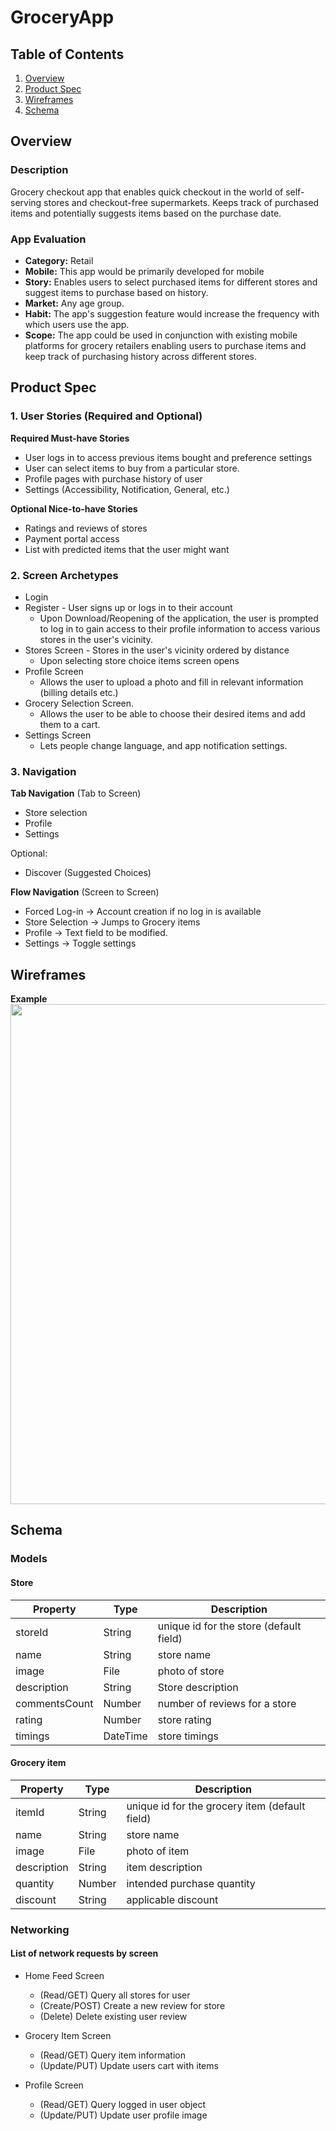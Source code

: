 

# GroceryApp

## Table of Contents
1. [Overview](#Overview)
2. [Product Spec](#Product-Spec)
3. [Wireframes](#Wireframes)
4. [Schema](#Schema)

## Overview
### Description
Grocery checkout app that enables quick checkout in the world of self-serving stores and checkout-free supermarkets. Keeps track of purchased items and potentially suggests items based on the purchase date.

### App Evaluation
- **Category:** Retail
- **Mobile:** This app would be primarily developed for mobile
- **Story:** Enables users to select purchased items for different stores and suggest items to purchase based on history.
- **Market:** Any age group.
- **Habit:** The app's suggestion feature would increase the frequency with which users use the app.
- **Scope:** The app could be used in conjunction with existing mobile platforms for grocery retailers enabling users to purchase items and keep track of purchasing history across different stores.

## Product Spec
### 1. User Stories (Required and Optional)

**Required Must-have Stories**

* User logs in to access previous items bought and preference settings
* User can select items to buy from a particular store.
* Profile pages with purchase history of user
* Settings (Accessibility, Notification, General, etc.)

**Optional Nice-to-have Stories**

* Ratings and reviews of stores
* Payment portal access
* List with predicted items that the user might want 

### 2. Screen Archetypes

* Login 
* Register - User signs up or logs in to their account
   * Upon Download/Reopening of the application, the user is prompted to log in to gain access to their profile information to access various stores in the user's vicinity. 
* Stores Screen - Stores in the user's vicinity ordered by distance
   * Upon selecting store choice items screen opens
* Profile Screen 
   * Allows the user to upload a photo and fill in relevant information (billing details etc.)
* Grocery Selection Screen.
   * Allows the user to be able to choose their desired items and add them to a cart.
* Settings Screen
   * Lets people change language, and app notification settings.

### 3. Navigation

**Tab Navigation** (Tab to Screen)

* Store selection
* Profile
* Settings

Optional:
* Discover (Suggested Choices)

**Flow Navigation** (Screen to Screen)
* Forced Log-in -> Account creation if no log in is available
* Store Selection  -> Jumps to Grocery items
* Profile -> Text field to be modified. 
* Settings -> Toggle settings

## Wireframes

**Example**
<img src="https://i.imgur.com/9CrjH1K.jpg" width=800><br>


## Schema 
### Models
#### Store

   | Property      | Type     | Description |
   | ------------- | -------- | ------------|
   | storeId      | String   | unique id for the store (default field) |
   | name          | String   | store name |
   | image         | File     | photo of store |
   | description   | String   | Store description |
   | commentsCount | Number   | number of reviews for a store |
   | rating        | Number   | store rating |
   | timings       | DateTime | store timings |

#### Grocery item 
   
   | Property      | Type     | Description |
   | ------------- | -------- | ------------|
   | itemId        | String   | unique id for the grocery item (default field) |
   | name          | String   | store name |
   | image         | File     | photo of item |
   | description   | String   | item description |
   | quantity      | Number   | intended purchase quantity |
   | discount      | String   | applicable discount  |


  
### Networking
#### List of network requests by screen
   - Home Feed Screen
      - (Read/GET) Query all stores for user 
      - (Create/POST) Create a new review for store 
      - (Delete) Delete existing user review
   - Grocery Item Screen
      - (Read/GET) Query item information
      - (Update/PUT) Update users cart with items

   - Profile Screen
      - (Read/GET) Query logged in user object
      - (Update/PUT) Update user profile image
